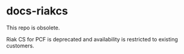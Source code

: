 docs-riakcs
===========

This repo is obsolete. 

Riak CS for PCF is deprecated and availability is restricted to existing customers. 
